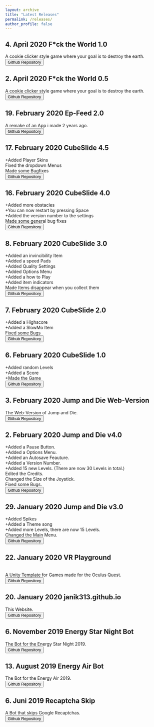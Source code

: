 ```yaml
---
layout: archive
title: "Latest Releases"
permalink: /releases/
author_profile: false
---
```

<head>
<!-- Global site tag (gtag.js) - Google Analytics -->
<script async src="https://www.googletagmanager.com/gtag/js?id=UA-157295670-1"></script>
<script>
  window.dataLayer = window.dataLayer || [];
  function gtag(){dataLayer.push(arguments);}
  gtag('js', new Date());

  gtag('config', 'UA-157295670-1');
</script>
</head>

<h2>4. April 2020 F*ck the World 1.0 </h2>
A cookie clicker style game where your goal is to destroy the earth.
<br><button onclick="window.location.href='https://github.com/Janik313/FuckTheWorld'" class="btn">Github Repository</button>

<h2>2. April 2020 F*ck the World 0.5 </h2>
A cookie clicker style game where your goal is to destroy the earth.
<br><button onclick="window.location.href='https://github.com/Janik313/FuckTheWorld'" class="btn">Github Repository</button>

<h2>19. February 2020 Ep-Feed 2.0 </h2>
A remake of an App i made 2 years ago.
<br><button onclick="window.location.href='https://github.com/Janik313/EpFeed'" class="btn">Github Repository</button>

<h2>17. February 2020 CubeSlide 4.5 </h2>
+Added Player Skins
<br>Fixed the dropdown Menus
<br>Made some Bugfixes
<br><button onclick="window.location.href='https://github.com/Janik313/CubeSlide'" class="btn">Github Repository</button>

<h2>16. February 2020 CubeSlide 4.0 </h2>
+Added more obstacles
<br>+You can now restart by pressing Space
<br>+Added the version number to the settings
<br>Made some general bug fixes
<br><button onclick="window.location.href='https://github.com/Janik313/CubeSlide'" class="btn">Github Repository</button>

<h2>8. February 2020 CubeSlide 3.0 </h2>
+Added an invincibility Item
<br>+Added a speed Pads
<br>+Added Quality Settings
<br>+Added Options Menu
<br>+Added a how to Play
<br>+Added item indicators
<br>Made Items disappear when you collect them
<br><button onclick="window.location.href='https://github.com/Janik313/CubeSlide'" class="btn">Github Repository</button>

<h2>7. February 2020 CubeSlide 2.0 </h2>
+Added a Highscore
<br>+Added a SlowMo Item
<br>Fixed some Bugs
<br><button onclick="window.location.href='https://github.com/Janik313/CubeSlide'" class="btn">Github Repository</button>

<h2>6. February 2020 CubeSlide 1.0 </h2>
+Added random Levels
<br>+Added a Score
<br>+Made the Game
<br><button onclick="window.location.href='https://github.com/Janik313/CubeSlide'" class="btn">Github Repository</button>

<h2>3. February 2020 Jump and Die Web-Version </h2>
The Web-Version of Jump and Die.
<br><button onclick="window.location.href='https://github.com/Janik313/JumpAndDie-WebVersion'" class="btn">Github Repository</button>

<h2>2. February 2020 Jump and Die v4.0 </h2>
+Added a Pause Button.
<br>+Added a Options Menu.
<br>+Added an Autosave Feauture.
<br>+Added a Version Number.
<br>+Added 15 new Levels. (There are now 30 Levels in total.)
<br>Edited the Credits.
<br>Changed the Size of the Joystick.
<br>Fixed some Bugs.
<br><button onclick="window.location.href='https://github.com/Janik313/JumpAndDie'" class="btn">Github Repository</button>

<h2>29. January 2020 Jump and Die v3.0 </h2>
+Added Spikes
<br>+Added a Theme song
<br>+Added more Levels, there are now 15 Levels.
<br>Changed the Main Menu.
<br><button onclick="window.location.href='https://github.com/Janik313/JumpAndDie'" class="btn">Github Repository</button>

<h2>22. January 2020	VR Playground</h2>
<br>A Unity Template for Games made for the Oculus Quest.
<br><button onclick="window.location.href='https://github.com/Janik313/VR_Playground'" class="btn">Github Repository</button>

<h2>20. January 2020	janik313.github.io</h2>
This Website.
<br><button onclick="window.location.href='https://github.com/Janik313/janik313.github.io'" class="btn">Github Repository</button>

<h2>6. November 2019	Energy Star Night Bot</h2>
The Bot for the Energy Star Night 2019.
<br><button onclick="window.location.href='https://github.com/Janik313/EnergyStarNightBot2019'" class="btn">Github Repository</button>

<h2>13. August 2019	Energy Air Bot</h2>
The Bot for the Energy Air 2019.
<br><button onclick="window.location.href='https://github.com/Janik313/EnergyAirBot2019'" class="btn">Github Repository</button>

<h2>6. Juni 2019	Recaptcha Skip</h2>
A Bot that skips Google Recaptchas.
<br><button onclick="window.location.href='https://github.com/Janik313/recaptchaSkip'" class="btn">Github Repository</button>
